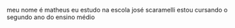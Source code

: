 meu nome é matheus eu estudo na escola josé scaramelli estou cursando o segundo ano do ensino médio 
